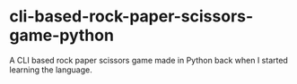 # cli-based-rock-paper-scissors-game-python

A CLI based rock paper scissors game made in Python back when I started learning the language.
